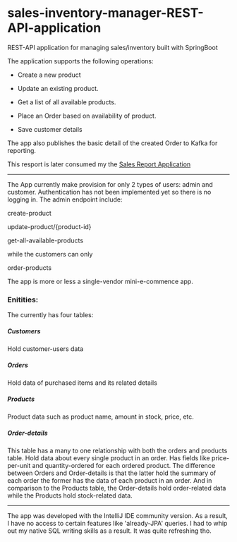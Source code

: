 # sales-inventory-manager-REST-API-application
REST-API application for managing sales/inventory built with SpringBoot

The application supports the following operations:

* Create a new product

* Update an existing product.

* Get a list of all available products.

* Place an Order based on availability of product.

* Save customer details


The app also publishes the basic detail of the created Order to Kafka for reporting.

This resport is later consumed my the [Sales Report Application](https://github.com/Amy-Oji/kafka-reporder)

____
The App currently make provision for only 2 types of users: admin and customer. 
Authentication has not been implemented yet so there is no logging in. 
The admin endpoint include:

create-product

update-product/{product-id}

get-all-available-products

while the customers can only 

order-products

The app is more or less a single-vendor mini-e-commence app.



### Enitities:

The currently has four tables:

##### Customers 
Hold customer-users data 

##### Orders
Hold data of purchased items and its related details 
##### Products
Product data such as product name, amount in stock, price, etc.
##### Order-details
This table has a many to one relationship with both the orders and products table. 
Hold data about every single product in an order.
Has fields like price-per-unit and quantity-ordered for each ordered product. 
The difference between Orders and Order-details is that the latter hold the summary of each order
the former has the data of each product in an order. 
And in comparison to the Products table, 
the Order-details hold order-related data while the Products hold stock-related data. 


_____
The app was developed with the IntelliJ IDE community version. As a result, 
I have no access to certain features like 'already-JPA' queries.
I had to whip out my native SQL writing skills as a result. It was quite refreshing tho.

